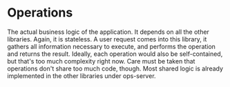 # Operations
The actual business logic of the application.  It depends on all the other libraries.  Again, it is stateless.  A user request comes into this library, it gathers all information necessary to execute, and performs the operation and returns the result.  Ideally, each operation would also be self-contained, but that's too much complexity right now.  Care must be taken that operations don't share too much code, though.  Most shared logic is already implemented in the other libraries under ops-server.